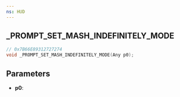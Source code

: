 ```yaml
---
ns: HUD
---
```

## _PROMPT_SET_MASH_INDEFINITELY_MODE

```c
// 0x7B66E89312727274
void _PROMPT_SET_MASH_INDEFINITELY_MODE(Any p0);
```

## Parameters
* **p0**:
